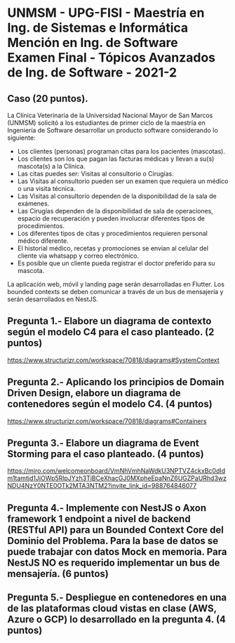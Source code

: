 # UNMSM - UPG-FISI - Maestría en Ing. de Sistemas e Informática<br/>Mención en Ing. de Software<br/>Examen Final - Tópicos Avanzados de Ing. de Software - 2021-2

## Caso (20 puntos).

La Clínica Veterinaria de la Universidad Nacional Mayor de San Marcos (UNMSM) solicitó a los estudiantes de primer ciclo de la maestría en Ingeniería de Software desarrollar un producto software considerando lo siguiente:

- Los clientes (personas) programan citas para los pacientes (mascotas).
- Los clientes son los que pagan las facturas médicas y llevan a su(s) mascota(s) a la Clínica.
- Las citas puedes ser: Visitas al consultorio o Cirugías.
- Las Visitas al consultorio pueden ser un examen que requiera un médico o una visita técnica.
- Las Visitas al consultorio dependen de la disponibilidad de la sala de exámenes.
- Las Cirugías dependen de la disponibilidad de sala de operaciones, espacio de recuperación y pueden involucrar diferentes tipos de procedimientos.
- Los diferentes tipos de citas y procedimientos requieren personal médico diferente.
- El historial médico, recetas y promociones se envian al celular del cliente via whatsapp y correo electrónico.
- Es posible que un cliente pueda registrar el doctor preferido para su mascota.

La aplicación web, móvil y landing page serán desarrolladas en Flutter.
Los bounded contexts se deben comunicar a través de un bus de mensajería y serán desarrollados en NestJS.

## Pregunta 1.- Elabore un diagrama de contexto según el modelo C4 para el caso planteado. (2 puntos)
https://www.structurizr.com/workspace/70818/diagrams#SystemContext

## Pregunta 2.- Aplicando los principios de Domain Driven Design, elabore un diagrama de contenedores según el modelo C4. (4 puntos)
https://www.structurizr.com/workspace/70818/diagrams#Containers

## Pregunta 3.- Elabore un diagrama de Event Storming para el caso planteado. (4 puntos)
https://miro.com/welcomeonboard/VmNhVmhNaWdkU3NPTVZ4ckxBc0dIdm1tamtjd1JjOWp5RlpJYzh3TjBCeXhacGJ0MXpheEpaNnZ6UGZPaURhd3wzNDU4NzY0NTE0OTk2MTA3NTM2?invite_link_id=988764846077

## Pregunta 4.- Implemente con NestJS o Axon framework 1 endpoint a nivel de backend (RESTful API) para un Bounded Context Core del Dominio del Problema. Para la base de datos se puede trabajar con datos Mock en memoria. Para NestJS NO es requerido implementar un bus de mensajería. (6 puntos)

## Pregunta 5.- Despliegue en contenedores en una de las plataformas cloud vistas en clase (AWS, Azure o GCP) lo desarrollado en la pregunta 4. (4 puntos)

